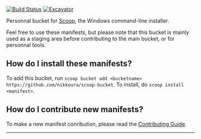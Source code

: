 [![Build Status](https://ci.appveyor.com/api/projects/status/5h5om9pg8lj3sn8t?svg=true)](https://ci.appveyor.com/project/nikkoura/scoop-bucket "Build Status") [![Excavator](https://github.com/nikkoura/scoop-bucket/actions/workflows/excavator.yml/badge.svg)](https://github.com/nikkoura/scoop-bucket/actions/workflows/excavator.yml)

Personnal bucket for [Scoop](https://scoop.sh), the Windows command-line installer.

Feel free to use these manifests, but please note that this bucket is mainly used as a staging area before contributing to the main bucket, or for personnal tools.


How do I install these manifests?
---------------------------------

To add this bucket, run `scoop bucket add <bucketname> https://github.com/nikkoura/scoop-bucket`. To install, do `scoop install <manifest>`.


How do I contribute new manifests?
----------------------------------

To make a new manifest conribution, please read the [Contributing Guide](https://github.com/ScoopInstaller/.github/blob/main/.github/CONTRIBUTING.md).

----
